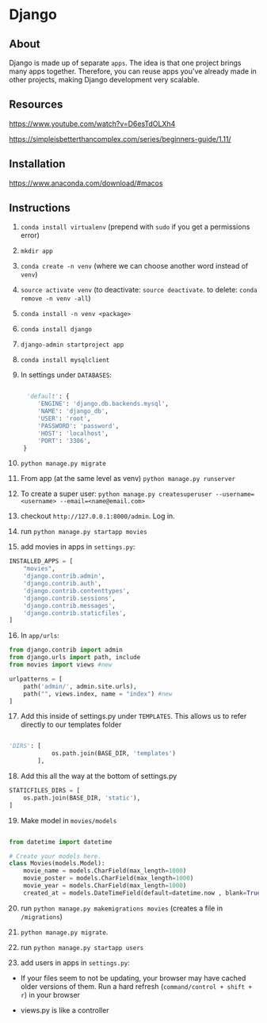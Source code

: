# Django

## About

Django is made up of separate `apps`. The idea is that one project brings many apps together. Therefore, you can reuse apps you've already made in other projects, making Django development very scalable.

## Resources
https://www.youtube.com/watch?v=D6esTdOLXh4

https://simpleisbetterthancomplex.com/series/beginners-guide/1.11/


## Installation 

https://www.anaconda.com/download/#macos


## Instructions 

1. `conda install virtualenv` (prepend with `sudo` if you get a permissions error)

2. `mkdir app`

3. `conda create -n venv` (where we can choose another word instead of `venv`)

4. `source activate venv` (to deactivate: `source deactivate`. to delete: `conda remove -n venv -all`)

5. `conda install -n venv <package>`

6. `conda install django`

7. `django-admin startproject app`

8. `conda install mysqlclient`

9. In settings under `DATABASES`:

```python

     'default': {
        'ENGINE': 'django.db.backends.mysql', 
        'NAME': 'django_db',
        'USER': 'root',
        'PASSWORD': 'password',
        'HOST': 'localhost',  
        'PORT': '3306',
    }
```

10. `python manage.py migrate`

11. From app (at the same level as venv) `python manage.py runserver`

12. To create a super user: `python manage.py createsuperuser --username=<username> --email=<name@email.com>`

13. checkout `http://127.0.0.1:8000/admin`. Log in.

14. run `python manage.py startapp movies`

15. add movies in apps in `settings.py`:

```python
INSTALLED_APPS = [
    "movies",
    'django.contrib.admin',
    'django.contrib.auth',
    'django.contrib.contenttypes',
    'django.contrib.sessions',
    'django.contrib.messages',
    'django.contrib.staticfiles',
]

```

16. In `app/urls`:

```python
from django.contrib import admin
from django.urls import path, include
from movies import views #new

urlpatterns = [
    path('admin/', admin.site.urls),
    path("", views.index, name = "index") #new
]


```

17. Add this inside of settings.py under `TEMPLATES`. This allows us to refer directly to our templates folder


```python

'DIRS': [
            os.path.join(BASE_DIR, 'templates')
        ],

```


18. Add this all the way at the bottom of settings.py

```python
STATICFILES_DIRS = [
    os.path.join(BASE_DIR, 'static'),
]

```

19. Make model in `movies/models`


```python

from datetime import datetime

# Create your models here.
class Movies(models.Model):
    movie_name = models.CharField(max_length=1000)
    movie_poster = models.CharField(max_length=1000)
    movie_year = models.CharField(max_length=1000)
    created_at = models.DateTimeField(default=datetime.now , blank=True)

```

20. run `python manage.py makemigrations movies` (creates a file in `/migrations`)

21. `python manage.py migrate`.

22. run `python manage.py startapp users`

23. add users in apps in `settings.py`:




* If your files seem to not be updating, your browser may have cached older versions of them. Run a hard refresh (`command/control + shift + r`) in your browser

* views.py is like a controller